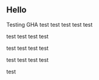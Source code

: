 ## Hello
Testing GHA test test test test test

test test test test

test test test test

test test test test

test
